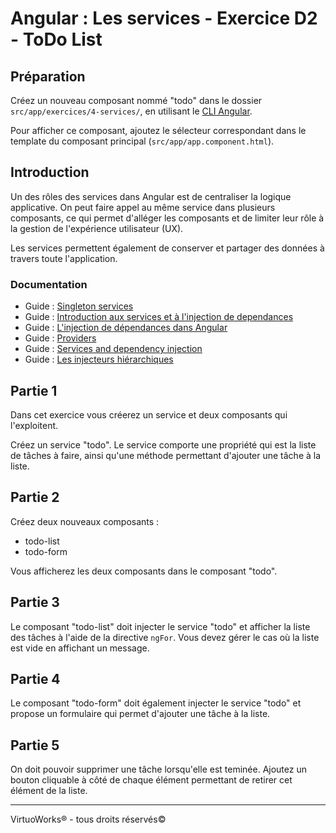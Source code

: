# Angular : Les services - Exercice D2 - ToDo List


## Préparation
Créez un nouveau composant nommé "todo" dans le dossier `src/app/exercices/4-services/`, en utilisant le [CLI Angular](https://angular.io/cli).

Pour afficher ce composant, ajoutez le sélecteur correspondant dans le template du composant principal (`src/app/app.component.html`).


## Introduction
Un des rôles des services dans Angular est de centraliser la logique applicative. On peut faire appel au même service dans plusieurs composants, ce qui permet d'alléger les composants et de limiter leur rôle à la gestion de l'expérience utilisateur (UX).

Les services permettent également de conserver et partager des données à travers toute l'application.

### Documentation
- Guide : [Singleton services](https://angular.io/guide/singleton-services)
- Guide : [Introduction aux services et à l'injection de dependances](https://angular.io/guide/architecture-services)
- Guide : [L'injection de dépendances dans Angular](https://angular.io/guide/dependency-injection)
- Guide : [Providers](https://angular.io/guide/providers)
- Guide : [Services and dependency injection](https://angular.io/guide/architecture#services-and-dependency-injection)
- Guide : [Les injecteurs hiérarchiques](https://angular.io/guide/hierarchical-dependency-injection)


## Partie 1
Dans cet exercice vous créerez un service et deux composants qui l'exploitent.

Créez un service "todo". Le service comporte une propriété qui est la liste de tâches à faire, ainsi qu'une méthode permettant d'ajouter une tâche à la liste.


## Partie 2
Créez deux nouveaux composants :
- todo-list
- todo-form

Vous afficherez les deux composants dans le composant "todo".


## Partie 3
Le composant "todo-list" doit injecter le service "todo" et afficher la liste des tâches à l'aide de la directive `ngFor`. Vous devez gérer le cas où la liste est vide en affichant un message.


## Partie 4
Le composant "todo-form" doit également injecter le service "todo" et propose un formulaire qui permet d'ajouter une tâche à la liste.


## Partie 5
On doit pouvoir supprimer une tâche lorsqu'elle est teminée. Ajoutez un bouton cliquable à côté de chaque élément permettant de retirer cet élément de la liste.

---

VirtuoWorks® - tous droits réservés©